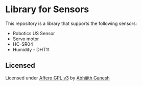 # Library for Sensors

This repository is a library that supports the following sensors:

- Robotics US Sensor
- Servo motor
- HC-SR04
- Humidity - DHT11

## Licensed

Licensed under [Affero GPL v3](https://www.gnu.org/licenses/agpl-3.0.en.html) by [Abhijith Ganesh](https://abhijithganesh.com)
